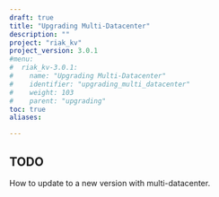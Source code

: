 ```yaml
---
draft: true
title: "Upgrading Multi-Datacenter"
description: ""
project: "riak_kv"
project_version: 3.0.1
#menu:
#  riak_kv-3.0.1:
#    name: "Upgrading Multi-Datacenter"
#    identifier: "upgrading_multi_datacenter"
#    weight: 103
#    parent: "upgrading"
toc: true
aliases:

---
```


## TODO

How to update to a new version with multi-datacenter.




